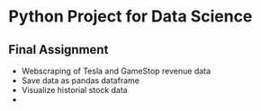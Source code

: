 # Python Project for Data Science
## Final Assignment
* Webscraping of Tesla and GameStop revenue data
* Save data as pandas dataframe
* Visualize historial stock data
* 
